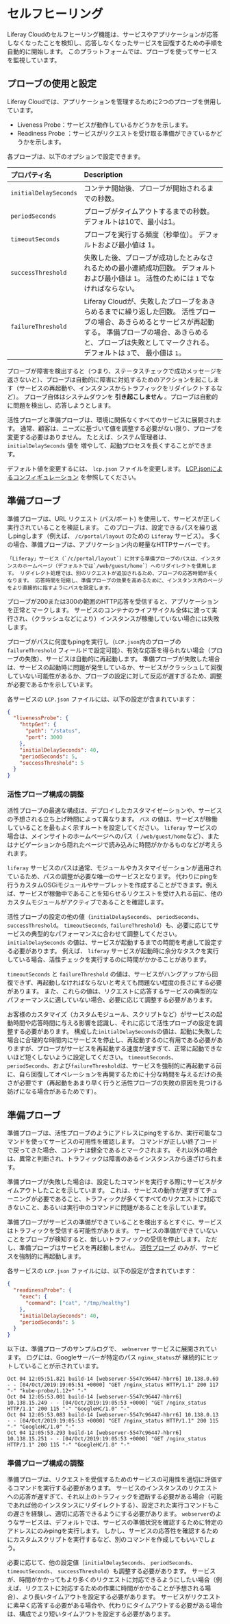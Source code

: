 # セルフヒーリング

Liferay Cloudのセルフヒーリング機能は、サービスやアプリケーションが応答しなくなったことを検知し、応答しなくなったサービスを回復するための手順を自動的に開始します。 このプラットフォームでは、プローブを使ってサービスを監視しています。

## プローブの使用と設定

Liferay Cloudでは、アプリケーションを管理するために2つのプローブを併用しています。

* Liveness Probe：サービスが動作しているかどうかを示します。
* Readiness Probe ：サービスがリクエストを受け取る準備ができているかどうかを示します。

各プローブは、以下のオプションで設定できます。

| プロパティ名                | Description                                                                                                                |
|:--------------------- |:-------------------------------------------------------------------------------------------------------------------------- |
| `initialDelaySeconds` | コンテナ開始後、プローブが開始されるまでの秒数。                                                                                                   |
| `periodSeconds`       | プローブがタイムアウトするまでの秒数。 デフォルトは10で、最小は1。                                                                                        |
| `timeoutSeconds`      | プローブを実行する頻度（秒単位）。 デフォルトおよび最小値は 1。                                                                                          |
| `successThreshold`    | 失敗した後、プローブが成功したとみなされるための最小連続成功回数。 デフォルトおよび最小値は `1`。 活性のためには `1` でなければならない。                                                 |
| `failureThreshold`    | Liferay Cloudが、失敗したプローブをあきらめるまでに繰り返した回数。 活性プローブの場合、あきらめるとサービスが再起動する。 準備プローブの場合、あきらめると、プローブは失敗としてマークされる。 デフォルトは `3`で、 最小値は `1`。 |

プローブが障害を検出すると（つまり、ステータスチェックで成功メッセージを返さないと）、プローブは自動的に障害に対処するためのアクションを起こします（サービスの再起動や、インスタンスからトラフィックをリダイレクトするなど）。 プローブ自体はシステムダウンを **引き起こしません** 。プローブは自動的に問題を検出し、応答しようとします。

活性プローブと準備プローブは、環境に関係なくすべてのサービスに展開されます。 通常、顧客は、ニーズに基づいて値を調整する必要がない限り、プローブを変更する必要はありません。 たとえば、システム管理者は、`initialDelaySeconds` 値を 増やして、起動プロセスを長くすることができます。

デフォルト値を変更するには、 `lcp.json` ファイルを変更します。 [LCP.jsonによるコンフィギュレーション](../reference/configuration-via-lcp-json.md) を参照してください。

## 準備プローブ

準備プローブは、URL リクエスト (パス/ポート) を使用して、サービスが正しく実行されていることを検証します。 このプローブは、設定できるパスを繰り返しpingします（例えば、 `/c/portal/layout` のための `Liferay` サービス）。 多くの場合、準備プローブは、アプリケーション内の軽量なHTTPサーバーです。

```{tip}
「Liferay」サービス（`/c/portal/layout`）に対する準備プローブのパスは、インスタンスのホームページ（デフォルトでは`/web/guest/home`）へのリダイレクトを使用します。 リダイレクト処理では、別のリクエストが追加されるため、プローブの応答時間が長くなります。 応答時間を短縮し、準備プローブの効果を高めるために、インスタンス内のページをより直接的に指すようにパスを設定します。
```

プローブが200または300の範囲のHTTP応答を受信すると、アプリケーションを正常とマークします。 サービスのコンテナのライフサイクル全体に渡って実行され、（クラッシュなどにより）インスタンスが稼働していない場合には失敗します。

プローブがパスに何度もpingを実行し（`LCP.json`内のプローブの `failureThreshold` フィールドで設定可能）、有効な応答を得られない場合（プローブの失敗）、サービスは自動的に再起動します。 準備プローブが失敗した場合は、サービスの起動時に問題が発生しているか、サービスがクラッシュして回復していない可能性があるか、プローブの設定に対して反応が遅すぎるため、調整が必要であるかを示しています。

各サービスの `LCP.json` ファイルには、以下の設定が含まれています：

```json
{
  "livenessProbe": {
    "httpGet": {
      "path": "/status",
      "port": 3000
    },
    "initialDelaySeconds": 40,
    "periodSeconds": 5,
    "successThreshold": 5
  }
}
```

### 活性プローブ構成の調整

活性プローブの最適な構成は、デプロイしたカスタマイゼーションや、サービスの予想される立ち上げ時間によって異なります。 `パス` の値は、サービスが稼働していることを最もよく示すルートを設定してください。 `liferay` サービスの場合は、メインサイトのホームページへのパス（ `/web/guest/home`など）、またはナビゲーションから隠れたページで読み込みに時間がかかるものなどが考えられます。

`liferay` サービスのパスは通常、モジュールやカスタマイゼーションが適用されているため、パスの調整が必要な唯一のサービスとなります。 代わりにpingを行うカスタムOSGiモジュールやサーブレットを作成することができます。例えば、サービスが稼働中であることを知らせるリクエストを受け入れる前に、他のカスタムモジュールがアクティブであることを確認します。

活性プローブの設定の他の値（`initialDelaySeconds`、 `periodSeconds`、 `successThreshold`。 `timeoutSeconds`, `failureThreshold`）も、必要に応じてサービスの典型的なパフォーマンスに合わせて調整してください。 `initialDelaySeconds` の値は、サービスが起動するまでの時間を考慮して設定する必要があります。 例えば、 `liferay` サービスが起動時に余分なタスクを実行している場合、活性チェックを実行するのに時間がかかることがあります。

`timeoutSeconds` と `failureThreshold` の値は、サービスがハングアップから回復できず、再起動しなければならないと考えても問題ない程度の長さにする必要があります。 また、これらの値は、リクエストに応答するサービスの典型的なパフォーマンスに適していない場合、必要に応じて調整する必要があります。

お客様のカスタマイズ（カスタムモジュール、スクリプトなど）がサービスの起動時間や応答時間に与える影響を認識し、それに応じて活性プローブの設定を調整する必要があります。 構成した`initialDelaySeconds`の値は、起動に失敗した場合に合理的な時間内にサービスを停止し、再起動するのに有用である必要がありますが、プローブがサービスを再起動する速度が速すぎて、正常に起動できないほど短くしないように設定してください。 `timeoutSeconds`、`periodSeconds`、および`failureThreshold`は、サービスを強制的に再起動する前に、自ら回復してオペレーションを再開するために十分な時間を与えるだけの長さが必要です（再起動をあまり早く行うと活性プローブの失敗の原因を見つける妨げになる場合があるためです）。

## 準備プローブ

準備プローブは、活性プローブのようにアドレスにpingをするか、実行可能なコマンドを使ってサービスの可用性を確認します。 コマンドが正しい終了コードで戻ってきた場合、コンテナは健全であるとマークされます。 それ以外の場合は、異常と判断され、トラフィックは障害のあるインスタンスから遠ざけられます。

準備プローブが失敗した場合は、設定したコマンドを実行する際にサービスがタイムアウトしたことを示しています。 これは、サービスの動作が遅すぎてチューニングが必要であること、トラフィックが多くてすべてのリクエストに対応できないこと、あるいは実行中のコマンドに問題があることを示しています。

準備プローブがサービスの準備ができていることを検出するとすぐに、サービスはトラフィックを受信する可能性があります。 サービスの準備ができていないことをプローブが検知すると、新しいトラフィックの受信を停止します。 ただし、準備プローブはサービスを再起動しません。 [活性プローブ](#liveness-probe) のみが、サービスを強制的に再起動します。

各サービスの `LCP.json` ファイルには、以下の設定が含まれています：

```json
{
  "readinessProbe": {
    "exec": {
      "command": ["cat", "/tmp/healthy"]
    },
    "initialDelaySeconds": 40,
    "periodSeconds": 5
  }
}
```

以下は、準備プローブのサンプルログで、 `webserver` サービスに展開されています。 ログには、Googleサーバーが特定のパス `nginx_status`が 継続的にヒットしていることが示されています。

```shell
Oct 04 12:05:51.821 build-14 [webserver-5547c96447-hbrr6] 10.138.0.69 - - [04/Oct/2019:19:05:51 +0000] "GET /nginx_status HTTP/1.1" 200 117 "-" "kube-probe/1.12+" "-"
Oct 04 12:05:53.001 build-14 [webserver-5547c96447-hbrr6] 10.138.15.249 - - [04/Oct/2019:19:05:53 +0000] "GET /nginx_status HTTP/1.1" 200 115 "-" "GoogleHC/1.0" "-"
Oct 04 12:05:53.083 build-14 [webserver-5547c96447-hbrr6] 10.138.0.13 - - [04/Oct/2019:19:05:53 +0000] "GET /nginx_status HTTP/1.1" 200 115 "-" "GoogleHC/1.0" "-"
Oct 04 12:05:53.293 build-14 [webserver-5547c96447-hbrr6] 10.138.15.251 - - [04/Oct/2019:19:05:53 +0000] "GET /nginx_status HTTP/1.1" 200 115 "-" "GoogleHC/1.0" "-"
```

### 準備プローブ構成の調整

準備プローブは、リクエストを受信するためのサービスの可用性を適切に評価するコマンドを実行する必要があります。 サービスのインスタンスのリクエストへの応答が遅すぎて、それ以上のトラフィックを遮断する必要がある場合（可能であれば他のインスタンスにリダイレクトする）、設定された実行コマンドもこの遅さを経験し、適切に応答できるようにする必要があります。 `webserver`のようなサービスは、デフォルトでは、サービスの準備状況を確認するために特定のアドレスにのみpingを実行します。 しかし、サービスの応答性を確認するためにカスタムスクリプトを実行するなど、別のコマンドを作成してもいいでしょう。

必要に応じて、他の設定値（`initialDelaySeconds`、 `periodSeconds`、 `timeoutSeconds`、 `successThreshold`）も調整する必要があります。 サービスが、時間がかかってもより多くのリクエストに対応できるようにしたい場合（例えば、リクエストに対応するための作業に時間がかかることが予想される場合）、より長いタイムアウトを設定する必要があります。 サービスがリクエストに素早く応答する必要がある場合や、代わりにタイムアウトする必要がある場合は、構成でより短いタイムアウトを設定する必要があります。
